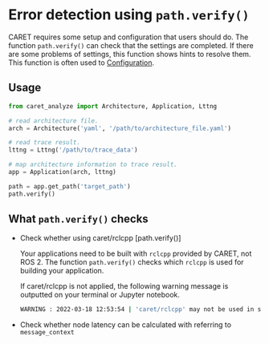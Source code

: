 # Error detection using `path.verify()`

CARET requires some setup and configuration that users should do.
The function `path.verify()` can check that the settings are completed.
If there are some problems of settings, this function shows hints to resolve them.
This function is often used to [Configuration](../../configuration/intra_node_data_path.md#find-which-intra-node-data-path-to-define).

## Usage

```python
from caret_analyze import Architecture, Application, Lttng

# read architecture file.
arch = Architecture('yaml', '/path/to/architecture_file.yaml')

# read trace result.
lttng = Lttng('/path/to/trace_data')

# map architecture information to trace result.
app = Application(arch, lttng)

path = app.get_path('target_path')
path.verify()
```

## What `path.verify()` checks

- Check whether using caret/rclcpp [path.verify()]

  Your applications need to be built with `rclcpp` provided by CARET, not ROS 2.
  The function `path.verify()` checks which `rclcpp` is used for building your application.

  If caret/rclcpp is not applied, the following warning message is outputted on your terminal or Jupyter notebook.

  ```bash
  WARNING : 2022-03-18 12:53:54 | 'caret/rclcpp' may not be used in subscriber of '/localization/pose_estimator/ndt_scan_matcher'.
  ```

- Check whether node latency can be calculated with referring to `message_context`
